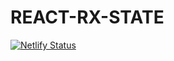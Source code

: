 # REACT-RX-STATE

[![Netlify Status](https://api.netlify.com/api/v1/badges/763285d5-b187-4cb9-8fde-d92ffd11360c/deploy-status)](https://app.netlify.com/sites/react-rx-state/deploys)
